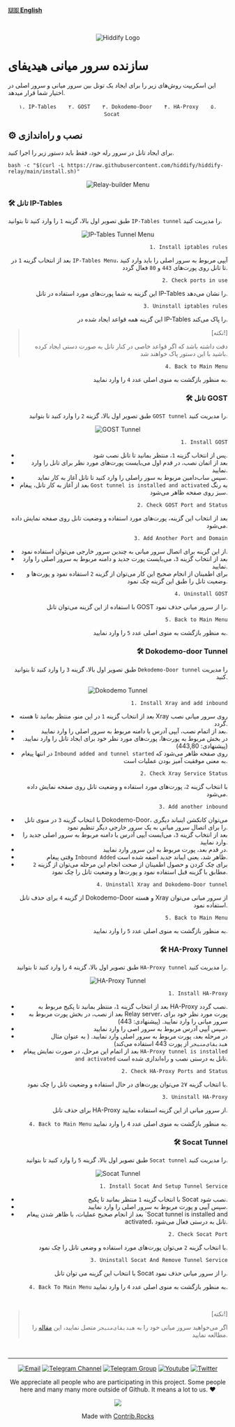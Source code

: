 <base target="_blank">

<div dir="ltr" >



[**🇺🇸 English**](README.md)
</div>
<br>
<div align=center markdown="1">
 

![Hiddify Logo](https://user-images.githubusercontent.com/125398461/227777845-a4d0f86b-faa2-4f2b-a410-4aa5f68bfe19.png)

</div>

<div dir="ltr">
 <base target="_blank">


# سازنده سرور میانی هیدیفای
این اسکریپت روش‌های زیر را برای ایجاد یک تونل بین سرور میانی و سرور اصلی در اختیار شما قرار میدهد.
<div align=center>
 
`۱. IP-Tables`&nbsp;&nbsp;&nbsp;&nbsp;&nbsp;&nbsp;&nbsp;`۲. GOST`&nbsp;&nbsp;&nbsp;&nbsp;&nbsp;&nbsp;&nbsp;`۳. Dokodemo-Door`&nbsp;&nbsp;&nbsp;&nbsp;&nbsp;&nbsp;&nbsp;`۴. HA-Proxy`&nbsp;&nbsp;&nbsp;&nbsp;&nbsp;&nbsp;&nbsp;`۵. Socat`&nbsp;&nbsp;&nbsp;&nbsp;&nbsp;&nbsp;&nbsp;
</div>

## ⚙️ نصب و راه‌اندازی
برای ایجاد تانل در سرور رله خود، فقط باید دستور زیر را اجرا کنید.

```
bash -c "$(curl -L https://raw.githubusercontent.com/hiddify/hiddify-relay/main/install.sh)"
```
<div align=center>

 <img src="https://github.com/hiddify/hiddify-relay/assets/125398461/3772cf2d-2898-497e-a3de-b72ac814d087" alt="Relay-builder Menu" />
</div>

### 🛠️ تانل IP-Tables 
طبق تصویر اول بالا، گزینه `1` را وارد کنید تا بتوانید `IP-Tables tunnel` را مدیریت کنید.

<div align=center>

![IP-Tables Tunnel Menu](https://github.com/hiddify/hiddify-relay/assets/125398461/da9b8dd7-8cb8-4ad6-963a-80d790f26d1a)

</div>
<div align="right">
 
`1. Install iptables rules`

بعد از انتخاب گزینه `1` در `IP-Tables Menu`، آیپی مربوط به سرور اصلی را باید وارد کنید تا تانل روی پورت‌های `443` و `80` فعال گردد.

`2. Check ports in use`

این گزینه به شما پورت‌های مورد استفاده در تانل IP-Tables را نشان می‌دهد.

`3. Uninstall iptables rules`

این گزینه همه قواعد ایجاد شده در IP-Tables را پاک می‌کند.

> [نکته!]
> 
> دقت داشته باشد که اگر قواعد خاصی در کنار تانل به صورت دستی ایجاد کرده باشید با این دستور پاک خواهند شد.

`4. Back to Main Menu`

به منظور بازگشت به منوی اصلی عدد `4` را وارد نمایید.


### 🛠️ تانل GOST
طبق تصویر اول بالا، گزینه `2` را وارد کنید تا بتوانید `GOST tunnel` را مدیریت کنید.

<div align=center>
 
![GOST Tunnel](https://github.com/hiddify/hiddify-relay/assets/125398461/fe813676-52e6-451f-8d78-22ebdfe2753e)

</div>

`1. Install GOST`

- پس از انتخاب گزینه `1`، منتظر بمانید تا تانل نصب شود.
- بعد از اتمان نصب، در قدم اول می‌بایست پورت‌های مورد نظر برای تانل را وارد نمایید.
- سپس ساب‌دامین مربوط به سور راصلی را وارد کنید تا تانل آغاز به کار نماید.
- بعد از آغاز به کار تانل، پیغام `Gost tunnel is installed and activated` به رنگ سبز روی صفحه ظاهر می‌شود.


`2. Check GOST Port and Status`

بعد از انتخاب این گزینه، پورت‌های مورد استفاده و وضعیت تانل روی صفحه نمایش داده می‌شود.

`3. Add Another Port and Domain`
- از این گزینه برای اتصال سرور میانی به چندین سرور خارجی می‌توان استفاده نمود.
- بعد از انتخاب گزینه `3`، می‌بایست پورت جدید و دامنه مربوط به سرور اصلی را وارد نمایید.
- برای اطمینان از انجام صحیح این کار می‌توان از گزینه `2` استفاده نمود و پورت‌ها و وضعیت تانل را طبق این گزینه چک نمود.


`4. Uninstall GOST`

با استفاده از این گزینه می‌توان تانل GOST را از سرور میانی حذف نمود.

`5. Back to Main Menu`

به منظور بازگشت به منوی اصلی عدد `5` را وارد نمایید.



### 🛠️ Dokodemo-door Tunnel
طبق تصویر اول بالا، گزینه `3` را وارد کنید تا بتوانید `Dekodemo-Door tunnel` را مدیریت کنید.

<div align=center>
 
![Dokodemo Tunnel](https://github.com/hiddify/hiddify-relay/assets/125398461/287db74b-cb88-4976-826e-5fcf5de99bfe)

</div>

`1. Install Xray and add inbound`
- بعد از انتخاب گزینه `1` در این منو، منتظر بمانید تا هسته Xray روی سرور میانی نصب گردد.
- بعد از اتمام نصب، آیپی آدرس یا دامنه مربوط به سرور اصلی را وارد نمایید.
- در بخش مربوط به پورت‌ها، پورت‌های مورد نظر خود برای ایجاد تانل را وارد نمایید. (پیشنهادی: 443,80)
- در انتها پیغام `Inbound added and tunnel started` روی صفحه ظاهر می‌شود که به معنی موفقیت آمیز بودن عملیات است.


`2. Check Xray Service Status`

با انتخاب گزینه `2`، پورت‌های مورد استفاده و وضعیت تانل روی صفحه نمایش داده می‌شود.

`3. Add another inbound`
- با انتخاب گزینه `3` در منوی تانل Dokodemo-Door، می‌توان کانکشن اینباند دیگری را برای اتصال سرور میانی به یک سرور خارجی دیگر تنظیم نمود.
- بعد از انتخاب گزینه `3`، می‌ایست آیپی آدرس یا دامنه مربوط به سرور اصلی جدید را وارد نمایید.
- در قدم بعد، پورت مربوط به این سرور وارد نمایید.
- وقتی پیغام `Inbound Added` ظاهر شد، یعنی ایباند جدید اضفه شده است.
- برای چک کردن و حصول اطمینان از صحت انجام این مرحله می‌توان از گزینه `2` مطابق با گزینه قبل استفاده نمود و پورت‌ها و وضعیت تانل را چک نمود.



`4. Uninstall Xray and Dokodemo-Door tunnel`

از گزینه `4` برای حذف تانل Dokodemo-Door و هسته Xray از سرور میانی می‌توان استفاده نمود.

`5. Back to Main Menu`

به منظور بازگشت به منوی اصلی عدد `5` را وارد نمایید.


### 🛠️ HA-Proxy Tunnel
طبق تصویر اول بالا، گزینه `4` را وارد کنید تا بتوانید `HA-Proxy tunnel` را مدیریت کنید.

<div align=center>

 ![HA-Proxy Tunnel](https://github.com/hiddify/hiddify-relay/assets/125398461/af49cad2-a3fb-4870-9cea-ad0c7b99305c)

</div>

`1. Install HA-Proxy`
- بعد از انتخاب گزینه `1`، منتظر بمانید تا پکیج مربوط به HA-Proxy نصب گردد.
- بعد از نصب، در بخش پورت مربوط به Relay server، پورت مورد نظر خود برای سرور میانی را وارد نمایید. (پیشنهادی: 443)
- سپس آیپی آدرس مربوط به سرور اصی را وارد نمایید.
- در مرحله بعد، پورت مربوط به سرور اصلی وارد نمایید. ( به عنوان مثال `هیدیفای‌منیجر` از پورت‌ 443 استفاده می‌کند)
- بعد از اتمام این مرحل، در صورت نمایش پیغام `HA-Proxy tunnel is installed and activated` تانل به درستی نصب و راه‌اندازی شده است.


`2. Check HA-Proxy Ports and Status`

با انتخاب گزینه `2`۷ می‌توان پورت‌های در حال استفاده و وضعیت تانل را چک نمود.



`3. Uninstall HA-Proxy`

برای حذف تانل HA-Proxy از سرور میانی از این گزینه استفاده نمایید.

`4. Back to Main Menu`
به منظور بازگشت به منوی اصلی عدد `4` را وارد نمایید.



### 🛠️ Socat Tunnel
طبق تصویر اول بالا، گزینه `5` را وارد کنید تا بتوانید `Socat tunnel` را مدیریت کنید.

<div align=center>

 ![Socat Tunnel](https://github.com/hiddify/hiddify-relay/assets/125398461/d0d55310-f06d-44f2-83df-9b698ee9d0fa)

</div>

`1. Install Socat And Setup Tunnel Service`

- با انتخاب گزینه `1` منتظر بمانید تا پکیج Socat نصب شود.
- سپس آیپی و پورت مربوط به سرور اصلی را وارد نمایید.
- بعد از انجام صحیح عملیات، با ظاهر شدن پیغام `Socat tunnel is installed and activated، تانل به درستی فعال می‌شود.

  
`2. Check Socat Port`

با انتخاب گزینه `2` می‌توان پورت‌های مورد استفاده و وضعی تانل را چک نمود.


`3. Uninstall Socat And Remove Tunnel Service`

با انتخاب این گزینه می توان تانل Socat را از سرور میانی حذف نمود.


`4. Back To Main Menu`
به منظور بازگشت به منوی اصلی عدد `4` را وارد نمایید.

<br>

> [نکته!]
> 
> اگر می‌خواهید سرور میانی خود را به `هیدیفای‌منیجر` متصل نمایید، این [مقاله](https://github.com/hiddify/Hiddify-Manager/wiki/%D9%86%D8%AD%D9%88%D9%87-%D8%A7%D9%81%D8%B2%D9%88%D8%AF%D9%86-%D8%B3%D8%B1%D9%88%D8%B1-%D9%85%DB%8C%D8%A7%D9%86%DB%8C-%D8%A8%D9%87-%D9%87%DB%8C%D8%AF%DB%8C%D9%81%D8%A7%DB%8C-%D9%85%D9%86%DB%8C%D8%AC%D8%B1) را مطالعه نمایید.


<div align=center>

<br>

***

[![Email](https://img.shields.io/badge/Email-contribute@hiddify.com-005FF9?style=flat-square&logo=mail.ru)](mailto:contribute@hiddify.com)
[![Telegram Channel](https://img.shields.io/endpoint?label=Channel&style=flat-square&url=https%3A%2F%2Ftg.sumanjay.workers.dev%2Fhiddify&color=blue)](https://telegram.dog/hiddify)
[![Telegram Group](https://img.shields.io/endpoint?color=neon&label=Support%20Group&style=flat-square&url=https%3A%2F%2Ftg.sumanjay.workers.dev%2Fhiddify_board)](https://telegram.dog/hiddify_board)
[![Youtube](https://img.shields.io/youtube/channel/views/UCxrmeMvVryNfB4XL35lXQNg?label=Youtube&style=flat-square&logo=youtube)](https://www.youtube.com/@hiddify)
[![Twitter](https://img.shields.io/twitter/follow/hiddify_com?color=%231DA1F2&logo=twitter&logoColor=1DA1F2&style=flat-square)](https://twitter.com/intent/follow?screen_name=hiddify_com)

</div>

<p align=center>
 We appreciate all people who are participating in this project. Some people here and many many more outside of Github. It means a lot to us. ♥
 </p>
 
<p align=center> 
<a href="https://github.com/hiddify/hiddify-relay/graphs/contributors">
  <img src="https://contrib.rocks/image?repo=hiddify/hiddify-relay" />
</a>
</p>
<p align=center>
 Made with <a rel="" target="_blank" href="https://contrib.rocks">Contrib.Rocks</a> 
</p>
